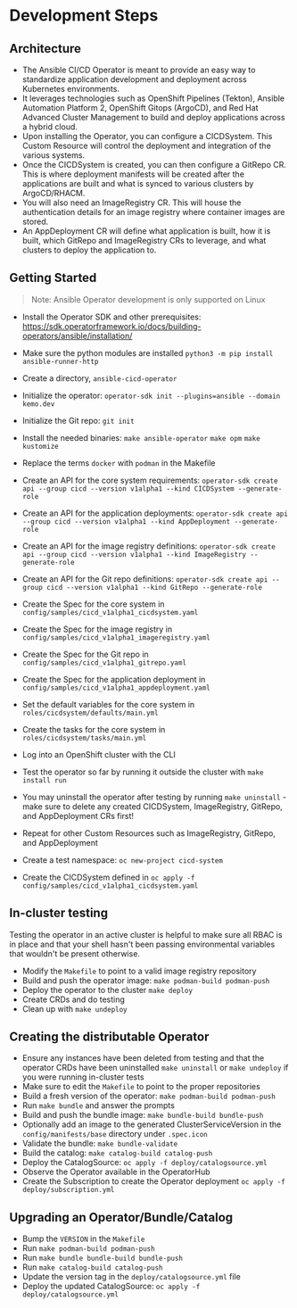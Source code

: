 # Development Steps

## Architecture

- The Ansible CI/CD Operator is meant to provide an easy way to standardize application development and deployment across Kubernetes environments.
- It leverages technologies such as OpenShift Pipelines (Tekton), Ansible Automation Platform 2, OpenShift Gitops (ArgoCD), and Red Hat Advanced Cluster Management to build and deploy applications across a hybrid cloud.
- Upon installing the Operator, you can configure a CICDSystem.  This Custom Resource will control the deployment and integration of the various systems.
- Once the CICDSystem is created, you can then configure a GitRepo CR.  This is where deployment manifests will be created after the applications are built and what is synced to various clusters by ArgoCD/RHACM.
- You will also need an ImageRegistry CR.  This will house the authentication details for an image registry where container images are stored.
- An AppDeployment CR will define what application is built, how it is built, which GitRepo and ImageRegistry CRs to leverage, and what clusters to deploy the application to.

## Getting Started

> Note: Ansible Operator development is only supported on Linux

- Install the Operator SDK and other prerequisites: https://sdk.operatorframework.io/docs/building-operators/ansible/installation/
- Make sure the python modules are installed `python3 -m pip install ansible-runner-http`
- Create a directory, `ansible-cicd-operator`
- Initialize the operator: `operator-sdk init --plugins=ansible --domain kemo.dev`
- Initialize the Git repo: `git init`
- Install the needed binaries: `make ansible-operator` `make opm` `make kustomize`
- Replace the terms `docker` with `podman` in the Makefile

- Create an API for the core system requirements: `operator-sdk create api --group cicd --version v1alpha1 --kind CICDSystem --generate-role`
- Create an API for the application deployments: `operator-sdk create api --group cicd --version v1alpha1 --kind AppDeployment --generate-role`
- Create an API for the image registry definitions: `operator-sdk create api --group cicd --version v1alpha1 --kind ImageRegistry --generate-role`
- Create an API for the Git repo definitions: `operator-sdk create api --group cicd --version v1alpha1 --kind GitRepo --generate-role`

- Create the Spec for the core system in `config/samples/cicd_v1alpha1_cicdsystem.yaml`
- Create the Spec for the image registry in `config/samples/cicd_v1alpha1_imageregistry.yaml`
- Create the Spec for the Git repo in `config/samples/cicd_v1alpha1_gitrepo.yaml`
- Create the Spec for the application deployment in `config/samples/cicd_v1alpha1_appdeployment.yaml`

- Set the default variables for the core system in `roles/cicdsystem/defaults/main.yml`
- Create the tasks for the core system in `roles/cicdsystem/tasks/main.yml`
- Log into an OpenShift cluster with the CLI
- Test the operator so far by running it outside the cluster with `make install run`
- You may uninstall the operator after testing by running `make uninstall` - make sure to delete any created CICDSystem, ImageRegistry, GitRepo, and AppDeployment CRs first!
- Repeat for other Custom Resources such as ImageRegistry, GitRepo, and AppDeployment

- Create a test namespace: `oc new-project cicd-system`
- Create the CICDSystem defined in `oc apply -f config/samples/cicd_v1alpha1_cicdsystem.yaml`

## In-cluster testing

Testing the operator in an active cluster is helpful to make sure all RBAC is in place and that your shell hasn't been passing environmental variables that wouldn't be present otherwise.

- Modify the `Makefile` to point to a valid image registry repository
- Build and push the operator image: `make podman-build podman-push`
- Deploy the operator to the cluster `make deploy`
- Create CRDs and do testing
- Clean up with `make undeploy`

## Creating the distributable Operator

- Ensure any instances have been deleted from testing and that the operator CRDs have been uninstalled `make uninstall` or `make undeploy` if you were running in-cluster tests
- Make sure to edit the `Makefile` to point to the proper repositories
- Build a fresh version of the operator: `make podman-build podman-push`
- Run `make bundle` and answer the prompts
- Build and push the bundle image: `make bundle-build bundle-push`
- Optionally add an image to the generated ClusterServiceVersion in the `config/manifests/base` directory under `.spec.icon`
- Validate the bundle: `make bundle-validate`
- Build the catalog: `make catalog-build catalog-push`
- Deploy the CatalogSource: `oc apply -f deploy/catalogsource.yml`
- Observe the Operator available in the OperatorHub
- Create the Subscription to create the Operator deployment `oc apply -f deploy/subscription.yml`

## Upgrading an Operator/Bundle/Catalog

- Bump the `VERSION` in the `Makefile`
- Run `make podman-build podman-push`
- Run `make bundle bundle-build bundle-push`
- Run `make catalog-build catalog-push`
- Update the version tag in the `deploy/catalogsource.yml` file
- Deploy the updated CatalogSource: `oc apply -f deploy/catalogsource.yml`